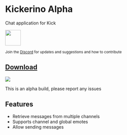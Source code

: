 # Kickerino Alpha

Chat application for Kick

[<img height="50" src="https://assets-global.website-files.com/6257adef93867e50d84d30e2/636e0b52aa9e99b832574a53_full_logo_blurple_RGB.png">](https://discord.gg/R5Rj6A7an8)

<sub>Join the [Discord](https://discord.gg/R5Rj6A7an8) for updates and suggestions and how to contribute</sub>

## [Download](https://github.com/vicodinee/kickerino/releases)

![](https://raw.githubusercontent.com/vicodinee/kickerino/main/misc/sample.gif?)

This is an alpha build, please report any issues

## Features

- Retrieve messages from multiple channels
- Supports channel and global emotes
- Allow sending messages
